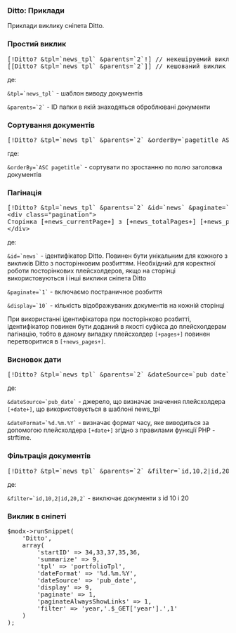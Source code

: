 
<meta http-equiv="Content-Type" content="text/html; charset=utf-8">
<h3>Ditto: Приклади </h3> 
Приклади виклику сніпета Ditto.	
<br>
<h3 class="sub-header text-bold">Простий виклик</h3>
<pre class="brush: html;">[!Ditto? &tpl=`news_tpl` &parents=`2`!] // некешіруемий виклик
[[Ditto? &tpl=`news_tpl` &parents=`2`]] // кешований виклик</pre>
<p>де:</p>
<p><code>&tpl=`news_tpl`</code> - шаблон виводу документів</p>
<p><code>&parents=`2`</code> - ID папки в якій знаходяться оброблювані документи</p>

<h3 class="sub-header text-bold">Сортування документів</h3>
<pre class="brush: html;">[!Ditto? &tpl=`news_tpl` &parents=`2` &orderBy=`pagetitle ASC`!]</pre>
<p>где:</p>
<p><code>&orderBy=`ASC pagetitle`</code> - сортувати по зростанню по полю заголовка документів</p>

<h3 class="sub-header text-bold">Пагінація</h3>
<pre class="brush: html;">[!Ditto? &tpl=`news_tpl` &parents=`2` &id=`news` &paginate=`1` &display=`10`!]
&lt;div class="pagination"&gt;
Сторінка [+news_currentPage+] з [+news_totalPages+] [+news_previous+][+news_pages+][+news_next+]
&lt;/div&gt; </pre>
<p>де:</p>
<p><code>&id=`news`</code> - ідентифікатор Ditto. Повинен бути унікальним для кожного з викликів Ditto з посторінковим розбиттям. Необхідний для коректної роботи посторінкових плейсхолдеров, якщо на сторінці використовуються і інші виклики сніпета Ditto</p>
<p><code>&paginate=`1`</code> - включаємо постраничное розбиття</p>
<p><code>&display=`10`</code> - кількість відображуваних документів на кожній сторінці</p>
<p>При використанні ідентифікатора при посторінково розбитті, ідентифікатор повинен бути доданий в якості суфікса до плейсхолдерам пагінацію, тобто в даному випадку плейсхолдер <code>[+pages+]</code> повинен перетворитися в <code>[+news_pages+]</code>.</p>

<h3 class="sub-header text-bold">Висновок дати</h3>
<pre class="brush: html;">[!Ditto? &tpl=`news_tpl` &parents=`2` &dateSource=`pub_date` &dateFormat=`%d.%m.%Y`!]</pre>
<p>де:</p>
<p><code>&dateSource=`pub_date`</code> - джерело, що визначає значення плейсхолдера <code>[+date+]</code>, що використовується в шаблоні news_tpl</p>
<p><code>&dateFormat=`%d.%m.%Y`</code> - визначає формат часу, яке виводиться за допомогою плейсхолдера <code>[+date+]</code> згідно з правилами функції PHP - strftime.</p>

<h3 class="sub-header text-bold">Фільтрація документів</h3>
<pre class="brush: html;">[!Ditto? &tpl=`news_tpl` &parents=`2` &filter=`id,10,2|id,20,2`!]</pre>
<p>де:</p>
<p><code>&filter=`id,10,2|id,20,2`</code> - виключає документи з id 10 і 20</p>

<h3 class="sub-head">Виклик в сніпеті</h3>
<pre class="brush: php;">
$modx->runSnippet(
	'Ditto', 
	array(
		'startID' => 34,33,37,35,36,
		'summarize' => 9,
		'tpl' => 'portfolioTpl',
		'dateFormat' => '%d.%m.%Y',
		'dateSource' => 'pub_date',
		'display' => 9,
		'paginate' => 1,
		'paginateAlwaysShowLinks' => 1,
		'filter' => 'year,'.$_GET['year'].',1'
	)
);
</pre>
